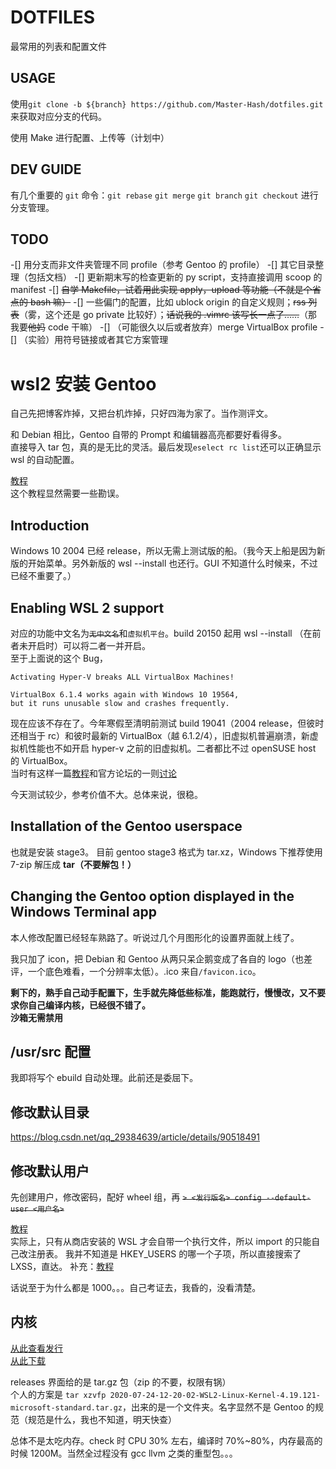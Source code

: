 # DOTFILES
最常用的列表和配置文件

## USAGE
使用`git clone -b ${branch} https://github.com/Master-Hash/dotfiles.git`来获取对应分支的代码。

使用 Make 进行配置、上传等（计划中）

## DEV GUIDE
有几个重要的 `git` 命令：`git rebase` `git merge` `git branch` `git checkout` 进行分支管理。

## TODO
-[] 用分支而非文件夹管理不同 profile（参考 Gentoo 的 profile）
-[] 其它目录整理（包括文档）
-[] 更新期末写的检查更新的 py script，支持直接调用 scoop 的 manifest
-[] ~~自学 Makefile，试着用此实现 apply，upload 等功能（不就是个省点的 bash 嘛）~~
-[] 一些偏门的配置，比如 ublock origin 的自定义规则；~~rss 列表~~（雾，这个还是 go private 比较好）；~~话说我的 .vimrc 该写长一点了……~~（那我要~~他妈~~ code 干嘛）
-[] （可能很久以后或者放弃）merge VirtualBox profile
-[] （实验）用符号链接或者其它方案管理
# wsl2 安装 Gentoo

自己先把博客炸掉，又把台机炸掉，只好四海为家了。当作测评文。

和 Debian 相比，Gentoo 自带的 Prompt 和编辑器高亮都要好看得多。  
直接导入 tar 包，真的是无比的灵活。最后发现`eselect rc list`还可以正确显示 wsl 的自动配置。

[教程](https://developer.moe/gentoo-on-wsl-2)  
这个教程显然需要一些勘误。

## Introduction
Windows 10 2004 已经 release，所以无需上测试版的船。（我今天上船是因为新版的开始菜单。另外新版的 wsl --install 也还行。GUI 不知道什么时候来，不过已经不重要了。）

## Enabling WSL 2 support
对应的功能中文名为~~`无中文名`~~和`虚拟机平台`。build 20150 起用 wsl --install （在前者未开启时）可以将二者一并开启。  
至于上面说的这个 Bug，

    Activating Hyper-V breaks ALL VirtualBox Machines!

    VirtualBox 6.1.4 works again with Windows 10 19564,
    but it runs unusable slow and crashes frequently.

现在应该不存在了。今年寒假至清明前测试 build 19041（2004 release，但彼时还相当于 rc）和彼时最新的 VirtualBox（越 6.1.2/4），旧虚拟机普遍崩溃，新虚拟机性能也不如开启 hyper-v 之前的旧虚拟机。二者都比不过 openSUSE host 的 VirtualBox。  
当时有这样一篇[教程](https://www.rehtt.com/index.php/archives/225)和官方论坛的一则[讨论](https://forums.virtualbox.org/viewtopic.php?t=90853)

今天测试较少，参考价值不大。总体来说，很稳。

## Installation of the Gentoo userspace
也就是安装 stage3。
目前 gentoo stage3 格式为 tar.xz，Windows 下推荐使用 7-zip 解压成 **tar（不要解包！）**

## Changing the Gentoo option displayed in the Windows Terminal app
本人修改配置已经轻车熟路了。听说过几个月图形化的设置界面就上线了。

我只加了 icon，把 Debian 和 Gentoo 从两只呆企鹅变成了各自的 logo（也差评，一个底色难看，一个分辨率太低）。.ico 来自`/favicon.ico`。

**剩下的，熟手自己动手配置下，生手就先降低些标准，能跑就行，慢慢改，又不要求你自己编译内核，已经很不错了。**  
**沙箱无需禁用**

## /usr/src 配置
我即将写个 ebuild 自动处理。此前还是委屈下。

## 修改默认目录
https://blog.csdn.net/qq_29384639/article/details/90518491

## 修改默认用户
先创建用户，修改密码，配好 wheel 组，再
~~`> <发行版名> config --default-user <用户名>`~~

[教程](https://www.jianshu.com/p/468dfa4f365d)  
实际上，只有从商店安装的 WSL 才会自带一个执行文件，所以 import 的只能自己改注册表。
我并不知道是 HKEY_USERS 的哪一个子项，所以直接搜索了 LXSS，直达。
补充：[教程](https://www.cnblogs.com/oboth-zl/p/12769220.html)

话说至于为什么都是 1000。。。自己考证去，我昏的，没看清楚。


## 内核
[从此查看发行](https://docs.microsoft.com/zh-cn/windows/wsl/kernel-release-notes)  
[从此下载](https://github.com/microsoft/WSL2-Linux-Kernel/releases)

releases 界面给的是 tar.gz 包（zip 的不要，权限有锅）  
个人的方案是 `tar xzvfp 2020-07-24-12-20-02-WSL2-Linux-Kernel-4.19.121-microsoft-standard.tar.gz`，出来的是一个文件夹。名字显然不是 Gentoo 的规范（规范是什么，我也不知道，明天快查）

总体不是太吃内存。check 时 CPU 30% 左右，编译时 70%~80%，内存最高的时候 1200M。当然全过程没有 gcc llvm 之类的重型包。。。
